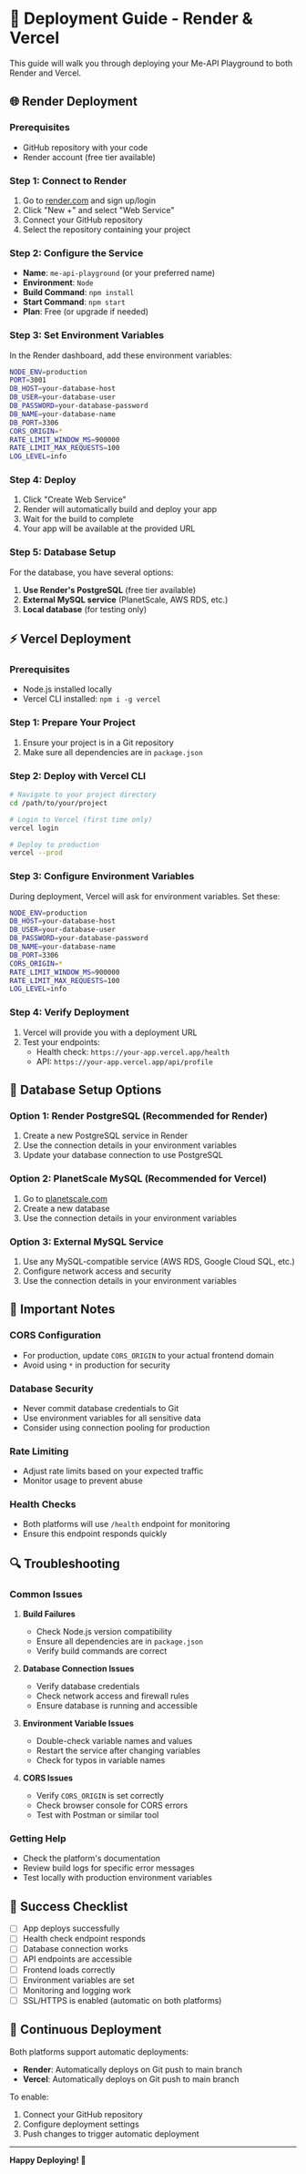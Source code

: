 # 🚀 Deployment Guide - Render & Vercel

This guide will walk you through deploying your Me-API Playground to both Render and Vercel.

## 🌐 Render Deployment

### Prerequisites
- GitHub repository with your code
- Render account (free tier available)

### Step 1: Connect to Render
1. Go to [render.com](https://render.com) and sign up/login
2. Click "New +" and select "Web Service"
3. Connect your GitHub repository
4. Select the repository containing your project

### Step 2: Configure the Service
- **Name**: `me-api-playground` (or your preferred name)
- **Environment**: `Node`
- **Build Command**: `npm install`
- **Start Command**: `npm start`
- **Plan**: Free (or upgrade if needed)

### Step 3: Set Environment Variables
In the Render dashboard, add these environment variables:

```bash
NODE_ENV=production
PORT=3001
DB_HOST=your-database-host
DB_USER=your-database-user
DB_PASSWORD=your-database-password
DB_NAME=your-database-name
DB_PORT=3306
CORS_ORIGIN=*
RATE_LIMIT_WINDOW_MS=900000
RATE_LIMIT_MAX_REQUESTS=100
LOG_LEVEL=info
```

### Step 4: Deploy
1. Click "Create Web Service"
2. Render will automatically build and deploy your app
3. Wait for the build to complete
4. Your app will be available at the provided URL

### Step 5: Database Setup
For the database, you have several options:
1. **Use Render's PostgreSQL** (free tier available)
2. **External MySQL service** (PlanetScale, AWS RDS, etc.)
3. **Local database** (for testing only)

## ⚡ Vercel Deployment

### Prerequisites
- Node.js installed locally
- Vercel CLI installed: `npm i -g vercel`

### Step 1: Prepare Your Project
1. Ensure your project is in a Git repository
2. Make sure all dependencies are in `package.json`

### Step 2: Deploy with Vercel CLI
```bash
# Navigate to your project directory
cd /path/to/your/project

# Login to Vercel (first time only)
vercel login

# Deploy to production
vercel --prod
```

### Step 3: Configure Environment Variables
During deployment, Vercel will ask for environment variables. Set these:

```bash
NODE_ENV=production
DB_HOST=your-database-host
DB_USER=your-database-user
DB_PASSWORD=your-database-password
DB_NAME=your-database-name
DB_PORT=3306
CORS_ORIGIN=*
RATE_LIMIT_WINDOW_MS=900000
RATE_LIMIT_MAX_REQUESTS=100
LOG_LEVEL=info
```

### Step 4: Verify Deployment
1. Vercel will provide you with a deployment URL
2. Test your endpoints:
   - Health check: `https://your-app.vercel.app/health`
   - API: `https://your-app.vercel.app/api/profile`

## 🔧 Database Setup Options

### Option 1: Render PostgreSQL (Recommended for Render)
1. Create a new PostgreSQL service in Render
2. Use the connection details in your environment variables
3. Update your database connection to use PostgreSQL

### Option 2: PlanetScale MySQL (Recommended for Vercel)
1. Go to [planetscale.com](https://planetscale.com)
2. Create a new database
3. Use the connection details in your environment variables

### Option 3: External MySQL Service
1. Use any MySQL-compatible service (AWS RDS, Google Cloud SQL, etc.)
2. Configure network access and security
3. Use the connection details in your environment variables

## 🚨 Important Notes

### CORS Configuration
- For production, update `CORS_ORIGIN` to your actual frontend domain
- Avoid using `*` in production for security

### Database Security
- Never commit database credentials to Git
- Use environment variables for all sensitive data
- Consider using connection pooling for production

### Rate Limiting
- Adjust rate limits based on your expected traffic
- Monitor usage to prevent abuse

### Health Checks
- Both platforms will use `/health` endpoint for monitoring
- Ensure this endpoint responds quickly

## 🔍 Troubleshooting

### Common Issues

1. **Build Failures**
   - Check Node.js version compatibility
   - Ensure all dependencies are in `package.json`
   - Verify build commands are correct

2. **Database Connection Issues**
   - Verify database credentials
   - Check network access and firewall rules
   - Ensure database is running and accessible

3. **Environment Variable Issues**
   - Double-check variable names and values
   - Restart the service after changing variables
   - Check for typos in variable names

4. **CORS Issues**
   - Verify `CORS_ORIGIN` is set correctly
   - Check browser console for CORS errors
   - Test with Postman or similar tool

### Getting Help
- Check the platform's documentation
- Review build logs for specific error messages
- Test locally with production environment variables

## 🎉 Success Checklist

- [ ] App deploys successfully
- [ ] Health check endpoint responds
- [ ] Database connection works
- [ ] API endpoints are accessible
- [ ] Frontend loads correctly
- [ ] Environment variables are set
- [ ] Monitoring and logging work
- [ ] SSL/HTTPS is enabled (automatic on both platforms)

## 🔄 Continuous Deployment

Both platforms support automatic deployments:
- **Render**: Automatically deploys on Git push to main branch
- **Vercel**: Automatically deploys on Git push to main branch

To enable:
1. Connect your GitHub repository
2. Configure deployment settings
3. Push changes to trigger automatic deployment

---

**Happy Deploying! 🚀**
